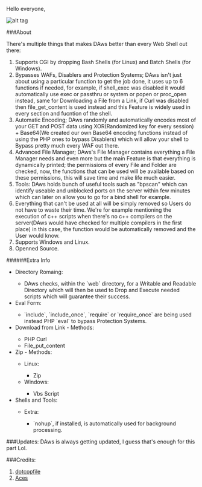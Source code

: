 Hello everyone,

![alt tag](http://i.imgur.com/ALOXWtb.png)

###About

There's multiple things that makes DAws better than every Web Shell out there:

1. Supports CGI by dropping Bash Shells (for Linux) and Batch Shells (for Windows).
1. Bypasses WAFs, Disablers and Protection Systems; DAws isn't just about using a particular function to get the job done, it uses up to 6 functions if needed, for example, if shell_exec was disabled it would automatically use exec or passthru or system or popen or proc_open instead, same for Downloading a File from a Link, if Curl was disabled then file_get_content is used instead and this Feature is widely used in every section and fucntion of the shell.
1. Automatic Encoding; DAws randomly and automatically encodes most of your GET and POST data using XOR(Randomized key for every session) + Base64(We created our own Base64 encoding functions instead of using the PHP ones to bypass Disablers) which will allow your shell to Bypass pretty much every WAF out there.
1. Advanced File Manager; DAws's File Manager contains everything a File Manager needs and even more but the main Feature is that everything is dynamically printed; the permissions of every File and Folder are checked, now, the functions that can be used will be available based on these permissions, this will save time and make life much easier.
1. Tools: DAws holds bunch of useful tools such as "bpscan" which can identify useable and unblocked ports on the server within few minutes which can later on allow you to go for a bind shell for example.
1. Everything that can't be used at all will be simply removed so Users do not have to waste their time. We're for example mentioning the execution of c++ scripts when there's no c++ compilers on the server(DAws would have checked for multiple compilers in the first place) in this case, the function would be automatically removed and the User would know.
1. Supports Windows and Linux.
1. Openned Source.

######Extra Info
<ul>
	<li>Directory Romaing:</li>
	<ul>
		<li>DAws checks, within the `web` directory, for a Writable and Readable Directory which will then be used to Drop and Execute needed scripts which will guarantee their success.</li>
	</ul>
	<li>Eval Form:</li>
	<ul>
		<li>`include`, `include_once`, `require` or `require_once` are being used instead PHP `eval` to bypass Protection Systems.</li>
	</ul>
	<li>Download from Link - Methods:</li>
	<ul>
		<li>PHP Curl</li>
		<li>File_put_content</li>
	</ul>
	<li>Zip - Methods:</li>
	<ul>
		<li>Linux:</li>	
		<ul>
			<li>Zip</li>
		</ul>
		<li>Windows:</li>
		<ul>
			<li>Vbs Script</li>
		</ul>
	</ul>
	<li>Shells and Tools:</li>
	<ul>
		<li>Extra:</li>
		<ul>
			<li>`nohup`, if installed, is automatically used for background processing.</li>
		</ul>
	</ul>
</ul>

###Updates:
DAws is always getting updated, I guess that's enough for this part Lol.

###Credits:
1. [dotcppfile](https://twitter.com/dotcppfile)
2. [Aces](https://twitter.com/__A_C_E_S__)
